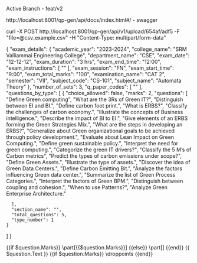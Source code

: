 Active Branch - feat/v2


http://localhost:8001/qp-gen/api/docs/index.html#/  - swagger

curl -X POST http://localhost:8001/qp-gen/api/v1/upload/654af/adf5   -F "file=@csv_example.csv"   -H "Content-Type: multipart/form-data"


{
  "exam_details": {
    "academic_year": "2023-2024",
    "college_name": "SRM Valliammai Engineering College",
    "department_name": "CSE",
    "exam_date": "12-12-12",
    "exam_duration": "3 hrs",
    "exam_end_time": "12:00",
    "exam_instructions": [
      ""
    ],
    "exam_session": "FN",
    "exam_start_time": "9:00",
    "exam_total_marks": "100",
    "examination_name": "CAT 2",
    "semester": "VII",
    "subject_code": "CS-101",
    "subject_name": "Automata Theory"
  },
  "number_of_sets": 3,
  "q_paper_codes": [
    ""
  ],
  "questions_by_type": [
    {
      "choice_allowed": false,
      "marks": 2,
      "questions": [
         "Define Green computing",
        "What are the 3Rs of Green IT?",
        "Distinguish between EI and BI.",
        "Define carbon foot print.",
        "What is ERBS?",
"Classify the challenges of carbon economy.",
"Illustrate the concepts of Business intelligence.",
"Describe the impact of BI to EI.",
"Give elements of an ERBS forming the Green Strategies Mix.",
"What are the steps in developing an ERBS?",
"Generalize about Green organizational goals to be achieved through policy development.",
"Evaluate about Lean Impact on Green Computing.",
"Define green sustainable policy.",
"Interpret the need for green computing.",
"Categorize the green IT drivers?",
"Classify the 5 M’s of Carbon metrics",
"Predict the types of carbon emissions under scope?",
"Define Green Assets.",
"Illustrate the type of assets.",
"Discover the idea of Green Data Centers.",
"Define Carbon Emitting Bit.",
"Analyze the factors influencing Green data center.",
"Summarize the list of Green Process Categories.",
"Interpret the factors of Green BPM.",
"Distinguish between coupling and cohesion.",
"When to use Patterns?",
"Analyze Green Enterprise Architecture."

      ],
      "section_name": "",
      "total_questions": 5,
      "type_number": 1
    }
  ]
}



{{if $question.Marks}}
\part[{{$question.Marks}}] 
{{else}}
\part[] 
{{end}}
{{ $question.Text }} 
{{if $question.Marks}}
\droppoints
{{end}}
